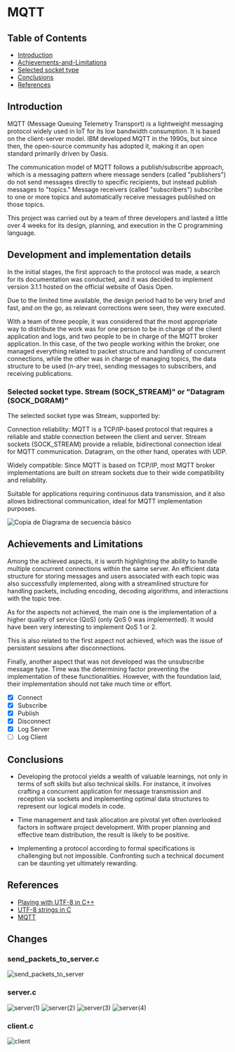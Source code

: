 # MQTT
## Table of Contents
- [Introduction](https://github.com/JuanM0412/MQTT/tree/master?tab=readme-ov-file#introduction)
- [Achievements-and-Limitations](https://github.com/JuanM0412/MQTT/tree/master?tab=readme-ov-file#achievements-and-limitations)
- [Selected socket type](https://github.com/JuanM0412/MQTT/tree/master?tab=readme-ov-file#selected-socket-type-stream-sock_stream-or-datagram-sock_dgram)
- [Conclusions](https://github.com/JuanM0412/MQTT/tree/master?tab=readme-ov-file#conclusions)
- [References](https://github.com/JuanM0412/MQTT/tree/master?tab=readme-ov-file#references)

## Introduction
MQTT (Message Queuing Telemetry Transport) is a lightweight messaging protocol widely used in IoT for its low bandwidth consumption. It is based on the client-server model. IBM developed MQTT in the 1990s, but since then, the open-source community has adopted it, making it an open standard primarily driven by Oasis.

The communication model of MQTT follows a publish/subscribe approach, which is a messaging pattern where message senders (called "publishers") do not send messages directly to specific recipients, but instead publish messages to "topics." Message receivers (called "subscribers") subscribe to one or more topics and automatically receive messages published on those topics.

This project was carried out by a team of three developers and lasted a little over 4 weeks for its design, planning, and execution in the C programming language.
## Development and implementation details
In the initial stages, the first approach to the protocol was made, a search for its documentation was conducted, and it was decided to implement version 3.1.1 hosted on the official website of Oasis Open.

Due to the limited time available, the design period had to be very brief and fast, and on the go, as relevant corrections were seen, they were executed.

With a team of three people, it was considered that the most appropriate way to distribute the work was for one person to be in charge of the client application and logs, and two people to be in charge of the MQTT broker application. In this case, of the two people working within the broker, one managed everything related to packet structure and handling of concurrent connections, while the other was in charge of managing topics, the data structure to be used (n-ary tree), sending messages to subscribers, and receiving publications.

### Selected socket type. Stream (SOCK_STREAM)" or "Datagram (SOCK_DGRAM)"

The selected socket type was Stream, supported by:

Connection reliability: MQTT is a TCP/IP-based protocol that requires a reliable and stable connection between the client and server. Stream sockets (SOCK_STREAM) provide a reliable, bidirectional connection ideal for MQTT communication. Datagram, on the other hand, operates with UDP.

Widely compatible: Since MQTT is based on TCP/IP, most MQTT broker implementations are built on stream sockets due to their wide compatibility and reliability.

Suitable for applications requiring continuous data transmission, and it also allows bidirectional communication, ideal for MQTT implementation purposes.

![Copia de Diagrama de secuencia básico](https://github.com/JuanM0412/MQTT/assets/99107537/cac4f813-7d5e-474e-81d7-7561cf78220b)

## Achievements and Limitations
Among the achieved aspects, it is worth highlighting the ability to handle multiple concurrent connections within the same server. An efficient data structure for storing messages and users associated with each topic was also successfully implemented, along with a streamlined structure for handling packets, including encoding, decoding algorithms, and interactions with the topic tree.

As for the aspects not achieved, the main one is the implementation of a higher quality of service (QoS) (only QoS 0 was implemented). It would have been very interesting to implement QoS 1 or 2.

This is also related to the first aspect not achieved, which was the issue of persistent sessions after disconnections.

Finally, another aspect that was not developed was the unsubscribe message type. Time was the determining factor preventing the implementation of these functionalities. However, with the foundation laid, their implementation should not take much time or effort.
- [X] Connect
- [X] Subscribe
- [X] Publish
- [X] Disconnect
- [X] Log Server
- [ ] Log Client
## Conclusions
- Developing the protocol yields a wealth of valuable learnings, not only in terms of soft skills but also technical skills. For instance, it involves crafting a concurrent application for message transmission and reception via sockets and implementing optimal data structures to represent our logical models in code.

- Time management and task allocation are pivotal yet often overlooked factors in software project development. With proper planning and effective team distribution, the result is likely to be positive.

- Implementing a protocol according to formal specifications is challenging but not impossible. Confronting such a technical document can be daunting yet ultimately rewarding.

## References
- [Playing with UTF-8 in C++](https://mobiarch.wordpress.com/2022/12/03/playing-with-utf-8-in-c/)
- [UTF-8 strings in C](https://dev.to/rdentato/utf-8-strings-in-c-1-3-42a4)
- [MQTT](http://docs.oasis-open.org/mqtt/mqtt/v3.1.1/os/mqtt-v3.1.1-os.pdf)

## Changes

### send_packets_to_server.c
![send_packets_to_server](img/send_packets_to_server.png)

### server.c
![server(1)](img/server(1).png)
![server(2)](img/server(2).png)
![server(3)](img/server(3).png)
![server(4)](img/server(4).png)

### client.c
![client](img/client.png)